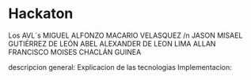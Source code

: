 # Hackaton

Los AVL´s
MIGUEL ALFONZO MACARIO VELASQUEZ /n 
JASON MISAEL GUTIÉRREZ DE LEÓN
ABEL ALEXANDER DE LEON LIMA
ALLAN FRANCISCO MOISES CHACLÁN GUINEA


descripcion general:
Explicacion de las tecnologias
Implementacion:

